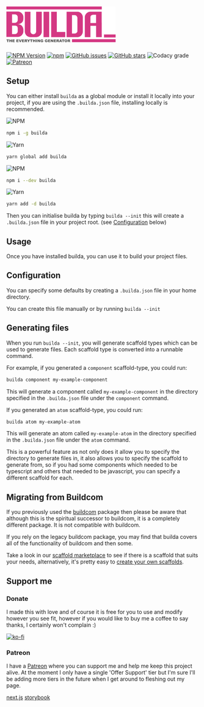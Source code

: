 # ![Logo](../builda-logo.png)

[![NPM Version](https://img.shields.io/npm/v/builda?style=for-the-badge&logo=npm)](https://www.npmjs.com/package/builda)
[![npm](https://img.shields.io/npm/dt/builda?style=for-the-badge&logo=npm)](https://www.npmjs.com/package/builda)
[![GitHub issues](https://img.shields.io/github/issues/st-elmos-fire/builda?style=for-the-badge&logo=github)](https://github.com/st-elmos-fire/builda)
[![GitHub stars](https://img.shields.io/github/stars/st-elmos-fire/builda?style=for-the-badge&logo=github)](https://github.com/st-elmos-fire/builda)
![Codacy grade](https://img.shields.io/codacy/grade/2d431f518682497fb27036f95ec38599?style=for-the-badge)
[![Patreon](https://img.shields.io/badge/Patreon-Support-brightgreen?style=for-the-badge&logo=patreon)](https://www.patreon.com/builda?style=for-the-badge)

## Setup

You can either install `builda` as a global module or install it locally into your
project, if you are using the `.builda.json` file, installing locally is recommended.

![NPM](https://img.shields.io/badge/npm-install_globally-red?style=for-the-badge&logo=npm)

```bash
npm i -g builda
```

![Yarn](https://img.shields.io/badge/yarn-install_globally-yellow?style=for-the-badge&logo=yarn)

```bash
yarn global add builda
```

![NPM](https://img.shields.io/badge/npm-install_locally-red?style=for-the-badge&logo=npm)

```bash
npm i --dev builda
```

![Yarn](https://img.shields.io/badge/yarn-install_locally-yellow?style=for-the-badge&logo=yarn)

```bash
yarn add -d builda
```

Then you can initialise builda by typing `builda --init` this will create a `.builda.json`
file in your project root. (see [Configuration](#configuration) below)

## Usage

Once you have installed builda, you can use it to build your project files.

<!-- ## Screenshot

![How builda runs](./example.gif)

The component produced in this animation is available to view here: https://github.com/foxleigh81/builda/tree/master/examples/my-example-component -->

## Configuration

You can specify some defaults by creating a `.builda.json` file in your home directory.

You can create this file manually or by running `builda --init`

## Generating files

When you run `builda --init`, you will generate scaffold types which can be used 
to generate files. Each scaffold type is converted into a runnable command.

For example, if you generated a `component` scaffold-type, you could run:

```bash
builda component my-example-component
```

This will generate a component called `my-example-component` in the directory specified
in the `.builda.json` file under the `component` command.

If you generated an `atom` scaffold-type, you could run:

```bash
builda atom my-example-atom
```

This will generate an atom called `my-example-atom` in the directory specified
in the `.builda.json` file under the `atom` command.

This is a powerful feature as not only does it allow you to specify the directory
to generate files in, it also allows you to specify the scaffold to generate from,
so if you had some components which needed to be typescript and others that
needed to be javascript, you can specify a different scaffold for each.

<!-- You can also use this method to create multiple components at once:

```bash
    builda my-component my-other-component
``` -->

## Migrating from Buildcom

If you previously used the [buildcom](https://npmjs.com/package/buildcom) package
then please be aware that although this is the spiritual successor to buildcom,
it is a completely different package. It is not compatible with buildcom.

If you rely on the legacy buildcom package, you may find that builda covers
all of the functionality of buildcom and then some.

Take a look in our [scaffold marketplace](/coming-soon) to see if there is a
scaffold that suits your needs, alternatively, it's pretty easy to [create your
own scaffolds](/coming-soon).

## Support me

### Donate

I made this with love and of course it is free for you to use and modify however
you see fit, however if you would like to buy me a coffee to say thanks, I
certainly won't complain :)

[![ko-fi](https://ko-fi.com/img/githubbutton_sm.svg)](https://ko-fi.com/I3I21FRCN)

### Patreon

I have a [Patreon](https://www.patreon.com/stelmosfire) where you can support me
and help me keep this project alive. At the moment I only have a single 'Offer
Support' tier but I'm sure I'll be adding more tiers in the future when I get
around to fleshing out my page.

[next.js](https://nextjs.org/)
[storybook](https://storybook.js.org/)
